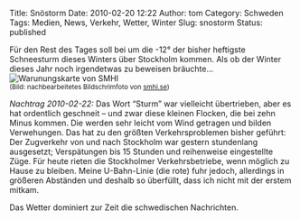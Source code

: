 Title: Snöstorm
Date: 2010-02-20 12:22
Author: tom
Category: Schweden
Tags: Medien, News, Verkehr, Wetter, Winter
Slug: snostorm
Status: published

Für den Rest des Tages soll bei um die -12° der bisher heftigste
Schneesturm dieses Winters über Stockholm kommen. Als ob der Winter
dieses Jahr noch irgendetwas zu beweisen bräuchte…  
![Warunungskarte von
SMHI](/pic/snostorm.png "Warunungskarte von SMHI")  
<small>(Bild: nachbearbeitetes Bildschrimfoto von
[smhi.se](http://www.smhi.se))</small>

*Nachtrag 2010-02-22:* Das Wort “Sturm” war vielleicht übertrieben, aber
es hat ordentlich geschneit – und zwar diese kleinen Flocken, die bei
zehn Minus kommen. Die werden sehr leicht vom Wind getragen und bilden
Verwehungen. Das hat zu den größten Verkehrsproblemen bisher geführt:
Der Zugverkehr von und nach Stockholm war gestern stundenlang
ausgesetzt; Verspätungen bis 15 Stunden und reihenweise eingestellte
Züge. Für heute rieten die Stockholmer Verkehrsbetriebe, wenn möglich zu
Hause zu bleiben. Meine U-Bahn-Linie (die rote) fuhr jedoch, allerdings
in größeren Abständen und deshalb so überfüllt, dass ich nicht mit der
erstem mitkam.

Das Wetter dominiert zur Zeit die schwedischen Nachrichten.

